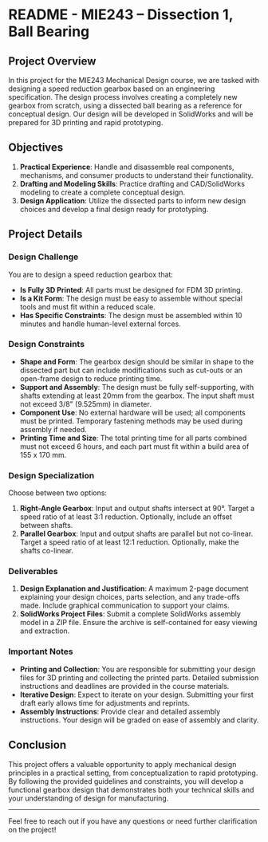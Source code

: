 # README - MIE243 – Dissection 1, Ball Bearing

## Project Overview

In this project for the MIE243 Mechanical Design course, we are tasked with designing a speed reduction gearbox based on an engineering specification. The design process involves creating a completely new gearbox from scratch, using a dissected ball bearing as a reference for conceptual design. Our design will be developed in SolidWorks and will be prepared for 3D printing and rapid prototyping.

## Objectives

1. **Practical Experience**: Handle and disassemble real components, mechanisms, and consumer products to understand their functionality.
2. **Drafting and Modeling Skills**: Practice drafting and CAD/SolidWorks modeling to create a complete conceptual design.
3. **Design Application**: Utilize the dissected parts to inform new design choices and develop a final design ready for prototyping.

## Project Details

### Design Challenge

You are to design a speed reduction gearbox that:
- **Is Fully 3D Printed**: All parts must be designed for FDM 3D printing.
- **Is a Kit Form**: The design must be easy to assemble without special tools and must fit within a reduced scale.
- **Has Specific Constraints**: The design must be assembled within 10 minutes and handle human-level external forces.

### Design Constraints

- **Shape and Form**: The gearbox design should be similar in shape to the dissected part but can include modifications such as cut-outs or an open-frame design to reduce printing time.
- **Support and Assembly**: The design must be fully self-supporting, with shafts extending at least 20mm from the gearbox. The input shaft must not exceed 3/8" (9.525mm) in diameter.
- **Component Use**: No external hardware will be used; all components must be printed. Temporary fastening methods may be used during assembly if needed.
- **Printing Time and Size**: The total printing time for all parts combined must not exceed 6 hours, and each part must fit within a build area of 155 x 170 mm.

### Design Specialization

Choose between two options:
1. **Right-Angle Gearbox**: Input and output shafts intersect at 90°. Target a speed ratio of at least 3:1 reduction. Optionally, include an offset between shafts.
2. **Parallel Gearbox**: Input and output shafts are parallel but not co-linear. Target a speed ratio of at least 12:1 reduction. Optionally, make the shafts co-linear.

### Deliverables

1. **Design Explanation and Justification**: A maximum 2-page document explaining your design choices, parts selection, and any trade-offs made. Include graphical communication to support your claims.
2. **SolidWorks Project Files**: Submit a complete SolidWorks assembly model in a ZIP file. Ensure the archive is self-contained for easy viewing and extraction.

### Important Notes

- **Printing and Collection**: You are responsible for submitting your design files for 3D printing and collecting the printed parts. Detailed submission instructions and deadlines are provided in the course materials.
- **Iterative Design**: Expect to iterate on your design. Submitting your first draft early allows time for adjustments and reprints.
- **Assembly Instructions**: Provide clear and detailed assembly instructions. Your design will be graded on ease of assembly and clarity.

## Conclusion

This project offers a valuable opportunity to apply mechanical design principles in a practical setting, from conceptualization to rapid prototyping. By following the provided guidelines and constraints, you will develop a functional gearbox design that demonstrates both your technical skills and your understanding of design for manufacturing.

---

Feel free to reach out if you have any questions or need further clarification on the project!
